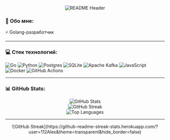 <div align="center">
  <img src="https://github.com/112Alex/112Alex/blob/main/media/readme_header.png?raw=true" alt="README Header"/>
</div>

### 💫 Обо мне:
⚡️ Golang-разработчик

---

### 💻 Стек технологий:
![Go](https://img.shields.io/badge/go-%2300ADD8.svg?style=for-the-badge&logo=go&logoColor=white) 
![Python](https://img.shields.io/badge/python-3670A0?style=for-the-badge&logo=python&logoColor=ffdd54) 
![Postgres](https://img.shields.io/badge/postgres-%23316192.svg?style=for-the-badge&logo=postgresql&logoColor=white) 
![SQLite](https://img.shields.io/badge/sqlite-%2307405e.svg?style=for-the-badge&logo=sqlite&logoColor=white) 
![Apache Kafka](https://img.shields.io/badge/Apache%20Kafka-000?style=for-the-badge&logo=apachekafka) 
![JavaScript](https://img.shields.io/badge/javascript-%23323330.svg?style=for-the-badge&logo=javascript&logoColor=%23F7DF1E) 
![Docker](https://img.shields.io/badge/docker-%230db7ed.svg?style=for-the-badge&logo=docker&logoColor=white)
![GitHub Actions](https://img.shields.io/badge/github%20actions-%232671E5.svg?style=for-the-badge&logo=githubactions&logoColor=white)

---

### 📊 GitHub Stats:
<div align="center">
  <img src="https://github-readme-stats.vercel.app/api?username=112Alex&theme=transparent&hide_border=false&include_all_commits=false&count_private=true" alt="GitHub Stats" />
  <br/>
  <img src="https://github-readme-streak-stats.herokuapp.com/?user=112Alex&theme=transparent&hide_border=false" alt="GitHub Streak" />
  <br/>
  <img src="https://github-readme-stats.vercel.app/api/top-langs/?username=112Alex&theme=transparent&hide_border=false&include_all_commits=false&count_private=true&layout=compact" alt="Top Languages" />
</div>

---

<div align="center">
  ![GitHub Streak](https://github-readme-streak-stats.herokuapp.com/?user=112Alex&theme=transparent&hide_border=false)
</div>
